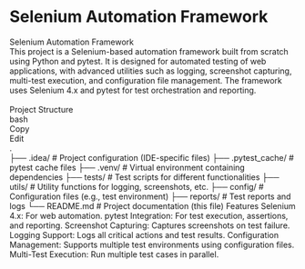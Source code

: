# Selenium Automation Framework
Selenium Automation Framework<br>
This project is a Selenium-based automation framework built from scratch using Python and pytest. It is designed for automated testing of web applications, with advanced utilities such as logging, screenshot capturing, multi-test execution, and configuration file management. The framework uses Selenium 4.x and pytest for test orchestration and reporting.<br>
<br>
Project Structure<br>
bash<br>
Copy<br>
Edit<br>
.<br>
├── .idea/                      # Project configuration (IDE-specific files)
├── .pytest_cache/              # pytest cache files
├── .venv/                      # Virtual environment containing dependencies
├── tests/                      # Test scripts for different functionalities
├── utils/                      # Utility functions for logging, screenshots, etc.
├── config/                     # Configuration files (e.g., test environment)
├── reports/                    # Test reports and logs
└── README.md                   # Project documentation (this file)
Features
Selenium 4.x: For web automation.
pytest Integration: For test execution, assertions, and reporting.
Screenshot Capturing: Captures screenshots on test failure.
Logging Support: Logs all critical actions and test results.
Configuration Management: Supports multiple test environments using configuration files.
Multi-Test Execution: Run multiple test cases in parallel.
